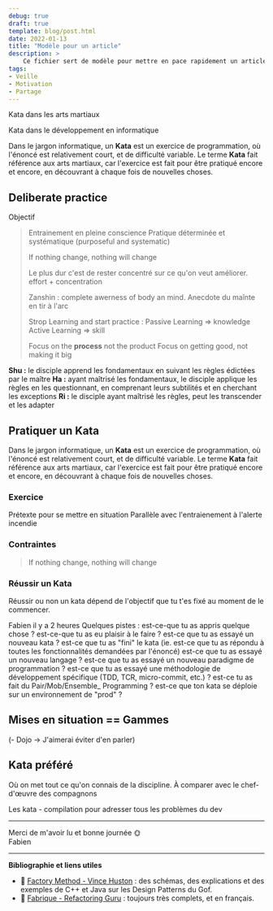 ```yaml
---
debug: true
draft: true
template: blog/post.html
date: 2022-01-13
title: "Modèle pour un article"
description: >
    Ce fichier sert de modèle pour mettre en pace rapidement un article sur le blog.
tags:
- Veille
- Motivation
- Partage
---
```


Kata dans les arts martiaux

Kata dans le développement en informatique

Dans le jargon informatique, un **Kata** est un exercice de programmation, où l'énoncé est relativement court,
et de difficulté variable.
Le terme **Kata** fait référence aux arts martiaux, car l'exercice est fait pour être pratiqué encore et encore, en
découvrant à chaque fois de nouvelles choses.

## Deliberate practice

Objectif

> Entrainement en pleine conscience
> Pratique déterminée et systématique (purposeful and systematic)
>
> If nothing change, nothing will change
>
> Le plus dur c'est de rester concentré sur ce qu'on veut améliorer. effort + concentration
>
> Zanshin : complete awerness of body an mind. Anecdote du maînte en tir à l'arc
>
> Strop Learning and start practice :
> Passive Learning => knowledge
> Active Learning => skill
>
> Focus on the **process** not the product
> Focus on getting good, not making it big

**Shu :** le disciple apprend les fondamentaux en suivant les règles édictées par le maître
**Ha :** ayant maîtrisé les fondamentaux, le disciple applique les règles en les questionnant, en comprenant leurs subtilités et en cherchant les exceptions
**Ri :** le disciple ayant maîtrisé les règles, peut les transcender et les adapter

## Pratiquer un Kata

Dans le jargon informatique, un **Kata** est un exercice de programmation, où l'énoncé est relativement court,
et de difficulté variable.
Le terme **Kata** fait référence aux arts martiaux, car l'exercice est fait pour être pratiqué encore et encore, en
découvrant à chaque fois de nouvelles choses.

### Exercice

Prétexte pour se mettre en situation
Parallèle avec l'entraienement à l'alerte incendie 

### Contraintes

> If nothing change, nothing will change

### Réussir un Kata 

Réussir ou non un kata dépend de l'objectif que tu t'es fixé au moment de le commencer.

Fabien  il y a 2 heures
Quelques pistes :
est-ce-que tu as appris quelque chose ?
est-ce-que tu as eu plaisir à le faire ?
est-ce que tu as essayé un nouveau kata ?
est-ce que tu as "fini" le kata (ie. est-ce que tu as répondu à toutes les fonctionnalités demandées par l'énoncé)
est-ce que tu as essayé un nouveau langage ?
est-ce que tu as essayé un nouveau paradigme de programmation ?
est-ce que tu as essayé une méthodologie de développement spécifique (TDD, TCR, micro-commit, etc.) ?
est-ce tu as fait du Pair/Mob/Ensemble_ Programming ?
est-ce que ton kata se déploie sur un environnement de "prod" ?

## Mises en situation == Gammes

(- Dojo -> J'aimerai éviter d'en parler)

## Kata préféré
Où on met tout ce qu'on connais de la discipline.
À comparer avec le chef-d'œuvre des compagnons

Les kata - compilation pour adresser tous les problèmes du dev


---

Merci de m'avoir lu et bonne journée 🌞
<br>
Fabien

---

**Bibliographie et liens utiles**

- 🔗 [Factory Method - Vince Huston](http://www.vincehuston.org/dp/factory_method.html) : des schémas, des explications et des exemples de C++ et Java sur les Design Patterns du Gof.
- 🔗 [Fabrique - Refactoring Guru](https://refactoring.guru/fr/design-patterns/factory-method) : toujours très complets, et en français.

[^1]: Renvoie Pied de page, par exemple pour faire une parenthèse sur un sujet évoqué
*[Auteur]: Note inlinée permettant de décrire un auteur (par exemple)
[transmettre]: /un/lien/vers/transmettre